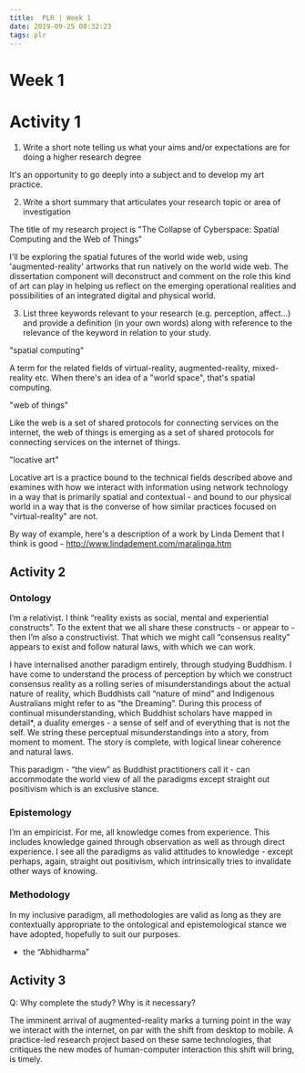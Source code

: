 ```yaml
---
title:  PLR | Week 1
date: 2019-09-25 08:32:23
tags: plr
---
```


# Week 1

# Activity 1

1. Write a short note telling us what your aims and/or expectations are for doing a higher research degree

It's an opportunity to go deeply into a subject and to develop my art practice.

2. Write a short summary that articulates your research topic or area of investigation

The title of my research project is "The Collapse of Cyberspace: Spatial Computing and the Web of Things"

I'll be exploring the spatial futures of the world wide web, using 'augmented-reality' artworks that run natively on the world wide web. The dissertation component will deconstruct and comment on the role this kind of art can play in helping us reflect on the emerging operational realities and possibilities of an integrated digital and physical world.

3. List three keywords relevant to your research (e.g. perception, affect...) and provide a definition (in your own words) along with reference to the relevance of the keyword in relation to your study.

"spatial computing"

A term for the related fields of virtual-reality, augmented-reality, mixed-reality etc. When there's an idea of a "world space", that's spatial computing.

"web of things"

Like the web is a set of shared protocols for connecting services on the internet, the web of things is emerging as a set of shared protocols for connecting services on the internet of things.

"locative art"

Locative art is a practice bound to the technical fields described above and examines with how we interact with information using network technology in a way that is primarily spatial and contextual - and bound to our physical world in a way that is the converse of how similar practices focused on "virtual-reality" are not.

By way of example, here's a description of a work by Linda Dement that I think is good - http://www.lindadement.com/maralinga.htm

## Activity 2

### Ontology

I’m a relativist. I think “reality exists as social, mental and experiential constructs”.  To the extent that we all share these constructs - or appear to - then I’m also a constructivist. That which we might call “consensus reality” appears to exist and follow natural laws, with which we can work.

I have internalised another paradigm entirely, through studying Buddhism. I have come to understand the process of perception by which we construct consensus reality as a rolling series of misunderstandings about the actual nature of reality, which Buddhists call “nature of mind” and Indigenous Australians might refer to as “the Dreaming”. During this process of continual misunderstanding, which Buddhist scholars have mapped in detail*, a duality emerges - a sense of self and of everything that is not the self. We string these perceptual misunderstandings into a story, from moment to moment. The story is complete, with logical linear coherence and natural laws.

This paradigm - “the view” as Buddhist practitioners call it - can accommodate the world view of all the paradigms except straight out positivism which is an exclusive stance.

### Epistemology

I’m an empiricist. For me, all knowledge comes from experience. This includes knowledge gained through observation as well as through direct experience. I see all the paradigms as valid attitudes to knowledge - except perhaps, again, straight out positivism, which intrinsically tries to invalidate other ways of knowing.

### Methodology

In my inclusive paradigm, all methodologies are valid as long as they are contextually appropriate to the ontological and epistemological stance we have adopted, hopefully to suit our purposes.

* the “Abhidharma”

## Activity 3

Q: Why complete the study? Why is it necessary?

The imminent arrival of augmented-reality marks a turning point in the way we interact with the internet, on par with the shift from desktop to mobile. A practice-led research project based on these same technologies, that critiques the new modes of human-computer interaction this shift will bring, is timely.